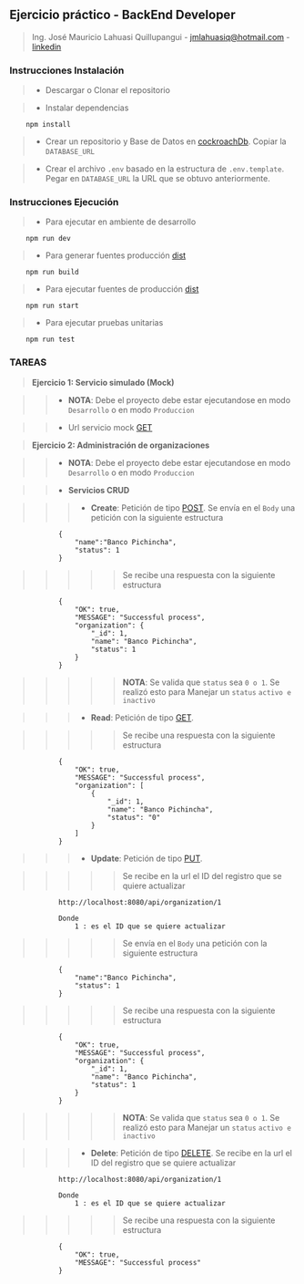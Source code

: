 ## Ejercicio práctico - BackEnd Developer

> Ing. José Mauricio Lahuasi Quillupangui - jmlahuasiq@hotmail.com - [linkedin](https://www.linkedin.com/in/jos%C3%A9-mauricio-lahuasi-quillupangui-1b660874/)

### Instrucciones Instalación

> - Descargar o Clonar el repositorio

> - Instalar dependencias

```
    npm install
```

> - Crear un repositorio y Base de Datos en [cockroachDb](https://www.cockroachlabs.com/). Copiar la `DATABASE_URL`

> - Crear el archivo `.env` basado en la estructura de `.env.template`. Pegar en `DATABASE_URL` la URL que se obtuvo anteriormente.

### Instrucciones Ejecución

> - Para ejecutar en ambiente de desarrollo

```
    npm run dev
```

> - Para generar fuentes producción [dist](./dist/)

```
    npm run build
```

> - Para ejecutar fuentes de producción [dist](./dist/)

```
    npm run start
```

> - Para ejecutar pruebas unitarias

```
    npm run test
```

### TAREAS

> **Ejercicio 1: Servicio simulado (Mock)**

> > - **NOTA**: Debe el proyecto debe estar ejecutandose en modo `Desarrollo` o en modo `Produccion`

> > - Url servicio mock [GET](http://localhost:8080/api/mock/getall)

> **Ejercicio 2: Administración de organizaciones**

> > - **NOTA**: Debe el proyecto debe estar ejecutandose en modo `Desarrollo` o en modo `Produccion`

> > - **Servicios CRUD**

> > > - **Create**: Petición de tipo [POST](http://localhost:8080/api/organization). Se envía en el `Body` una petición con la siguiente estructura

```
            {
                "name":"Banco Pichincha",
                "status": 1
            }
```

> > > > > Se recibe una respuesta con la siguiente estructura

```
            {
                "OK": true,
                "MESSAGE": "Successful process",
                "organization": {
                    "_id": 1,
                    "name": "Banco Pichincha",
                    "status": 1
                }
            }
```

> > > > > **NOTA**: Se valida que `status` sea `0 o 1`. Se realizó esto para Manejar un `status` `activo e inactivo`

> > > - **Read**: Petición de tipo [GET](http://localhost:8080/api/organization/all).

> > > > > Se recibe una respuesta con la siguiente estructura

```
            {
                "OK": true,
                "MESSAGE": "Successful process",
                "organization": [
                    {
                        "_id": 1,
                        "name": "Banco Pichincha",
                        "status": "0"
                    }
                ]
            }
```

> > > - **Update**: Petición de tipo [PUT](http://localhost:8080/api/organization/ID).

> > > > > Se recibe en la url el ID del registro que se quiere actualizar

```
            http://localhost:8080/api/organization/1

            Donde
                1 : es el ID que se quiere actualizar
```

> > > > > Se envía en el `Body` una petición con la siguiente estructura

```
            {
                "name":"Banco Pichincha",
                "status": 1
            }
```

> > > > > Se recibe una respuesta con la siguiente estructura

```
            {
                "OK": true,
                "MESSAGE": "Successful process",
                "organization": {
                    "_id": 1,
                    "name": "Banco Pichincha",
                    "status": 1
                }
            }
```

> > > > > **NOTA**: Se valida que `status` sea `0 o 1`. Se realizó esto para Manejar un `status` `activo e inactivo`

> > > - **Delete**: Petición de tipo [DELETE](http://localhost:8080/api/organization/ID). Se recibe en la url el ID del registro que se quiere actualizar

```
            http://localhost:8080/api/organization/1

            Donde
                1 : es el ID que se quiere actualizar
```

> > > > > Se recibe una respuesta con la siguiente estructura

```
            {
                "OK": true,
                "MESSAGE": "Successful process"
            }
```
